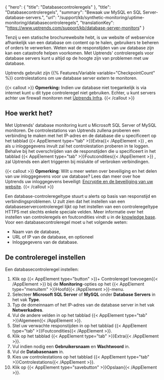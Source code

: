 {
  "hero": {
    "title": "Databasecontroleregels"
  },
  "title": "Databasecontroleregels",
  "summary": "Bewaak uw MySQL en SQL Server-database-servers.",
  "url": "/support/kb/synthetic-monitoring/uptime-monitoring/databasecontroleregels",
  "translationKey": "https://www.uptrends.com/support/kb/database-server-monitors"
}

Tenzij u een statische brochurewebsite hebt, is uw website of webservice afhankelijk van een database om content op te halen, gebruikers te beheren of orders te verwerken. Weten wat de responstijden van uw database zijn kan een catastrofe helpen voorkomen. Met Uptrends' controleregels voor database servers kunt u altijd op de hoogte zijn van problemen met uw database.

Uptrends gebruikt zijn {{% Features/Variable variable="CheckpointCount" %}} controlestations om uw database server extern te monitoren.

{{< callout >}}
**Opmerking:** Indien uw database niet toegankelijk is via internet kunt u dit type controleregel niet gebruiken. Echter, u kunt servers achter uw firewall monitoren met [Uptrends Infra](/producten/infra).
{{< /callout >}}

## Hoe werkt het?

Met Uptrends' database monitoring kunt u Microsoft SQL Server of MySQL monitoren. De controlestations van Uptrends zullena proberen een verbinding te maken met het IP-adres en de database die u specificeert op het tabblad {{< AppElement type="tab" >}}Extra{{< /AppElement >}} , en als u inloggegevens invult zal het controlestation proberen in te loggen. Behalve bij het overschrijden van de responstijden die u specificeert in het tabblad {{< AppElement type="tab" >}}Foutcondities{{< /AppElement >}} , zal Uptrends een alert triggeren bij mislukte of verbroken verbindingen.

{{< callout >}}
**Opmerking**: Wilt u meer weten over beveiliging en het delen van uw inloggegevens voor uw database? Lees dan meer over hoe Uptrends uw inloggegevens beveiligt: [Encryptie en de beveiliging van uw website](/support/kb/synthetic-monitoring/controleregel-instellingen/encryptie-en-de-beveiliging-van-uw-website).
{{< /callout >}}

Een database-controleregeltype stuurt u alerts op basis van responstijd en verbindingsproblemen. U zult zien dat het instellen van een databaseservercontroleregel lijkt op het instellen van een controleregeltype HTTPS met slechts enkele speciale velden. Meer informatie over het instellen van controleregels en foutcondities vindt u in de [knowledge base](/support/kb). Voor een databasecontroleregel moet u het volgende weten:

-   Naam van de database,
-   URL of IP van de database, en optioneel
-   Inloggegevens van de database.

## De controleregel instellen

Een databasecontroleregel instellen:

1.  Klik op {{< AppElement type="button" >}}\+ Controleregel toevoegen{{< /AppElement >}} bij de **Monitoring**-opties op het {{< AppElement type="menuitem" >}}Hoofd{{< /AppElement >}}-menu.
2.  Selecteer **Microsoft SQL Server** of **MySQL** onder **Database Servers** in het vak **Type**.
3.  Typ de domeinnaam of het IP-adres van de database server in het vak **Netwerkadres**.
4.  Vul de andere velden in op het tabblad {{< AppElement type="tab" >}}Algemeen{{< /AppElement >}}.
5.  Stel uw verwachte responstijden in op het tabblad {{< AppElement type="tab" >}}Foutcondities{{< /AppElement >}}.
6.  Klik op het tabblad {{< AppElement type="tab" >}}Extra{{< /AppElement >}}.
7.  Vul indien nodig een **Gebruikersnaam** en **Wachtwoord** in.
8.  Vul de **Databasenaam** in.
9.  Kies uw controlestations op het tabblad {{< AppElement type="tab" >}}Controlestations{{< /AppElement >}}.
10.  Klik op {{< AppElement type="savebutton" >}}Opslaan{{< /AppElement >}}.